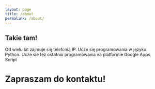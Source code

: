 ```yaml
---
layout: page
title: /about
permalink: /about/
---
```



## Takie tam!

Od wielu lat zajmuje się telefonią IP.
Ucze się programowania w języku Python.
Ucze sie też ostatnio programowania na platformie Google Apps Script
# Zapraszam do kontaktu!

